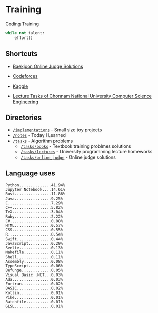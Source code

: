 # Training
Coding Training

```python
while not talent:
    effort()
```

## Shortcuts
* [Baekjoon Online Judge Solutions](./tasks/online_judge/baekjoon/)
* [Codeforces](./tasks/competitive/codeforces/)
* [Kaggle](./tasks/competitive/kaggle)

* [Lecture Tasks of Chonnam National University Computer Science Engineering](./tasks/lectures/jnu/)

## Directories
* [`/implementations`](./implementations/) - Small size toy projects
* [`/notes`](./notes/) - Today I Learned
* [`/tasks`](./tasks/) - Algorithm problems
  * [`/tasks/books`](./tasks/books/) - Textbook training problmes solutions
  * [`/tasks/lectures`](./tasks/lectures/) - University programming lecture homeworks
  * [`/tasks/online_judge`](./tasks/online_judge/) - Online judge solutions

## Language uses
```
Python..............41.94%
Jupyter Notebook....14.61%
Rust................11.86%
Java................9.25%
C...................7.29%
C++.................5.82%
TeX.................3.04%
Ruby................2.22%
C#..................0.88%
HTML................0.57%
CSS.................0.55%
R...................0.54%
Swift...............0.44%
JavaScript..........0.29%
Svelte..............0.13%
Makefile............0.11%
Shell...............0.11%
Assembly............0.08%
TypeScript..........0.06%
Befunge.............0.05%
Visual Basic .NET...0.03%
Ada.................0.03%
Fortran.............0.02%
BASIC...............0.02%
Kotlin..............0.01%
Pike................0.01%
Batchfile...........0.01%
GLSL................0.01%
```
